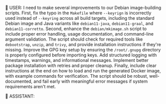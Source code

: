 👤 USER:
I need to make several improvements to our Debian image-building scripts. First, fix the typo in the `Makefile` where `--keyrign` is incorrectly used instead of `--keyring` across all build targets, including the standard Debian image and Java variants like `debian11-java`, `debian11-graal`, and `debian11-corretto`. Second, enhance the `debian/mkimage.sh` script to include proper error handling, usage documentation, and command-line argument validation. The script should check for required tools like `debootstrap`, `unzip`, and `trivy`, and provide installation instructions if they're missing. Improve the GPG key setup by ensuring the `/root/.gnupg` directory is properly configured before importing keys. Add structured logging with timestamps, warnings, and informational messages. Implement better package installation with retries and proper cleanup. Finally, include clear instructions at the end on how to load and run the generated Docker image, with example commands for verification. The script should be robust, well-documented, and fail early with meaningful error messages if system requirements aren't met.

🤖 ASSISTANT:

